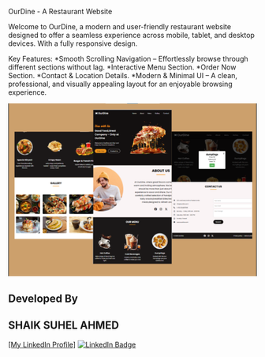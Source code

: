 OurDine - A Restaurant Website

Welcome to OurDine, a modern and user-friendly restaurant website designed to offer a seamless experience across mobile, tablet, and desktop devices. With a fully responsive design.

Key Features:
*Smooth Scrolling Navigation – Effortlessly browse through different sections without lag.
*Interactive Menu Section.
*Order Now Section.
*Contact & Location Details.
*Modern & Minimal UI – A clean, professional, and visually appealing layout for an enjoyable browsing experience.

![image_alt](https://github.com/shaik-suhel1211/OurDine/blob/3cf6f150e3e1118a340deb3c325ec988192352c2/images/website_preview.png)

## Developed By 
## SHAIK SUHEL AHMED
[[My LinkedIn Profile]](https://www.linkedin.com/in/shaiksuhelahmed03/)
<a href="https://www.linkedin.com/in/shaiksuhelahmed03/" target="_blank">
 <img src="https://img.shields.io/badge/LinkedIn-Connect-blue?logo=linkedin&style=flat-square" alt="LinkedIn Badge" />
 </a>

